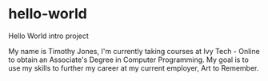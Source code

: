 # hello-world
Hello World intro project

My name is Timothy Jones, I'm currently taking courses at Ivy Tech - Online
to obtain an Associate's Degree in Computer Programming. My goal is to use
my skills to further my career at my current employer, Art to Remember.
